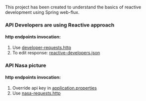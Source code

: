 This project has been created to understand the basics of reactive development using Spring web-flux.

### API Developers are using Reactive approach
#### http endpoints invocation:
1. Use [developer-requests.http](src%2Fmain%2Fresources%2Fdeveloper-requests.http)
2. To edit response: [reactive-developers.json](src%2Fmain%2Fresources%2Fresponse%2Freactive-developers.json)

### API Nasa picture
#### http endpoints invocation:
1. Override api key in [application.properties](src%2Fmain%2Fresources%2Fapplication.properties)
2. Use [nasa-requests.http](src%2Fmain%2Fresources%2Fnasa-requests.http)
